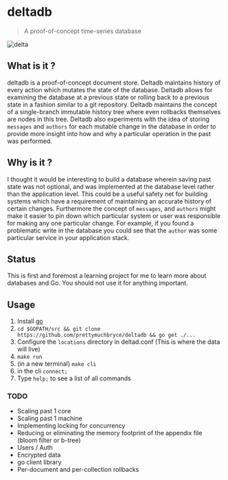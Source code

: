 deltadb
====

> A proof-of-concept time-series database

![delta](https://s3-us-west-1.amazonaws.com/prettymuchbryce/delta.png)

## What is it ?

deltadb is a proof-of-concept document store. Deltadb maintains history of every action which mutates the state of the database. Deltadb allows for examining the database at a previous state or rolling back to a previous state in a fashion similar to a git repository. Deltadb maintains the concept of a single-branch immutable history tree where even rollbacks themselves are nodes in this tree. Deltadb also experiments with the idea of storing `messages` and `authors` for each mutable change in the database in order to provide more insight into how and why a particular operation in the past was performed.

## Why is it ?

I thought it would be interesting to build a database wherein saving past state was not optional, and was implemented at the database level rather than the application level. This could be a useful safety net for building systems which have a requirement of maintaining an accurate history of certain changes. Furthermore the concept of `messages`, and `authors` might make it easier to pin down which particular system or user was responsible for making any one particular change. For example, if you found a problematic write in the database you could see that the `author` was some particular service in your application stack.

## Status

This is first and foremost a learning project for me to learn more about databases and Go. You should not use it for anything important.

## Usage

1. Install [go](http://golang.org/)
2. `cd $GOPATH/src && git clone https://github.com/prettymuchbryce/deltadb && go get ./...`
3. Configure the `locations` directory in deltad.conf (This is where the data will live)
4. `make run`
5. (in a new terminal) `make cli`
6. in the cli `connect;`
7. Type `help;` to see a list of all commands

### TODO
- Scaling past 1 core
- Scaling past 1 machine
- Implementing locking for concurrency
- Reducing or eliminating the memory footprint of the appendix file (bloom filter or b-tree)
- Users / Auth
- Encrypted data
- go client library
- Per-document and per-collection rollbacks
